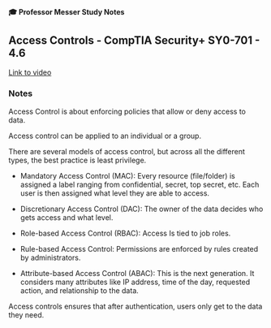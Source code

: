 #### 🎓 Professor Messer Study Notes

##  Access Controls - CompTIA Security+ SY0-701 - 4.6

[Link to video](https://youtu.be/9ANHcZwJfdQ?si=0jAvW-GSno4ICaZH)

### Notes

Access Control is about enforcing policies that allow or deny access to data.

Access control can be applied to an individual or a group.

There are several models of access control, but across all the different types, the best practice is least privilege.

- Mandatory Access Control (MAC): Every resource (file/folder) is assigned a label ranging from confidential, secret, top secret, etc. Each user is then assigned what level they are able to access.

- Discretionary Access Control (DAC): The owner of the data decides who gets access and what level.

- Role-based Access Control (RBAC): Access Is tied to job roles.

- Rule-based Access Control: Permissions are enforced by rules created by administrators.

- Attribute-based Access Control (ABAC): This is the next generation. It considers many attributes like IP address, time of the day, requested action, and relationship to the data.

Access controls ensures that after authentication, users only get to the data they need.

